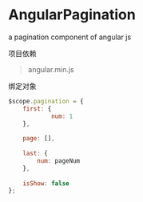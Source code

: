 # AngularPagination
a pagination component of angular js



项目依赖

> angular.min.js



绑定对象

```javascript
$scope.pagination = {
	first: {
            num: 1
	},
	
	page: [],
	
	last: {
		num: pageNum
	},
	
	isShow: false
};
```

